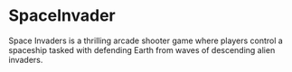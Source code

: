 # SpaceInvader
Space Invaders is a thrilling arcade shooter game where players control a spaceship tasked with defending Earth from waves of descending alien invaders.
